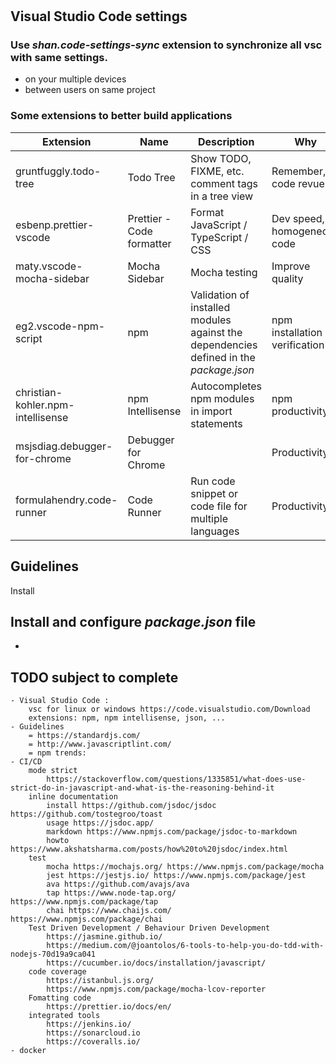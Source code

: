 #

## Visual Studio Code settings

### Use _shan.code-settings-sync_ extension to synchronize all vsc with same settings.

- on your multiple devices
- between users on same project

### Some extensions to better build applications

| Extension                         | Name                      | Description                                                                            | Why                           |
| --------------------------------- | ------------------------- | -------------------------------------------------------------------------------------- | ----------------------------- |
| gruntfuggly.todo-tree             | Todo Tree                 | Show TODO, FIXME, etc. comment tags in a tree view                                     | Remember, code revue          |
| esbenp.prettier-vscode            | Prettier - Code formatter | Format JavaScript / TypeScript / CSS                                                   | Dev speed, homogeneous code   |
| maty.vscode-mocha-sidebar         | Mocha Sidebar             | Mocha testing                                                                          | Improve quality               |
| eg2.vscode-npm-script             | npm                       | Validation of installed modules against the dependencies defined in the _package.json_ | npm installation verification |
| christian-kohler.npm-intellisense | npm Intellisense          | Autocompletes npm modules in import statements                                         | npm productivity              |
| msjsdiag.debugger-for-chrome      | Debugger for Chrome       |                                                                                        | Productivity                  |
| formulahendry.code-runner         | Code Runner               | Run code snippet or code file for multiple languages                                   | Productivity                  |

## Guidelines

Install

## Install and configure _package.json_ file

-

## TODO subject to complete

    - Visual Studio Code :
    	vsc for linux or windows https://code.visualstudio.com/Download
    	extensions: npm, npm intellisense, json, ...
    - Guidelines
    	= https://standardjs.com/
    	= http://www.javascriptlint.com/
    	= npm trends:
    - CI/CD
    	mode strict
    		https://stackoverflow.com/questions/1335851/what-does-use-strict-do-in-javascript-and-what-is-the-reasoning-behind-it
    	inline documentation
    		install https://github.com/jsdoc/jsdoc https://github.com/tostegroo/toast
    		usage https://jsdoc.app/
    		markdown https://www.npmjs.com/package/jsdoc-to-markdown
    		howto https://www.akshatsharma.com/posts/how%20to%20jsdoc/index.html
    	test
    		mocha https://mochajs.org/ https://www.npmjs.com/package/mocha
    		jest https://jestjs.io/ https://www.npmjs.com/package/jest
    		ava https://github.com/avajs/ava
    		tap https://www.node-tap.org/ https://www.npmjs.com/package/tap
    		chai https://www.chaijs.com/ https://www.npmjs.com/package/chai
    	Test Driven Development / Behaviour Driven Development
    		https://jasmine.github.io/
    		https://medium.com/@joantolos/6-tools-to-help-you-do-tdd-with-nodejs-70d19a9ca041
    		https://cucumber.io/docs/installation/javascript/
    	code coverage
    		https://istanbul.js.org/
    		https://www.npmjs.com/package/mocha-lcov-reporter
    	Fomatting code
    		https://prettier.io/docs/en/
    	integrated tools
    		https://jenkins.io/
    		https://sonarcloud.io
    		https://coveralls.io/
    - docker
